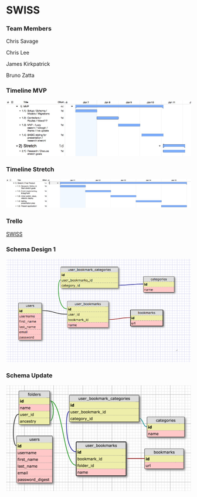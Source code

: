 # SWISS

### Team Members
Chris Savage

Chris Lee

James Kirkpatrick

Bruno Zatta

### Timeline MVP
![alt text](imgs/timeline-pre-mvp.jpeg)

### Timeline Stretch
![alt text](imgs/Stretch_timeline.jpeg)

### Trello

<a href="https://trello.com/b/SEOKS4kQ/swiss">SWISS</a>

### Schema Design 1
![alt text](imgs/schema.png)

### Schema Update
![alt text](imgs/schema_update.png)
